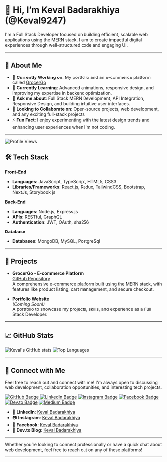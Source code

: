 # 👋 Hi, I’m Keval Badarakhiya (@Keval9247)

I'm a Full Stack Developer focused on building efficient, scalable web applications using the MERN stack. I aim to create impactful digital experiences through well-structured code and engaging UI.

---

## 👀 About Me

- 🔭 **Currently Working on**: My portfolio and an e-commerce platform called [GrocerGo](https://github.com/Keval9247/GrocerGo-E-commerce-platform)
- 🌱 **Currently Learning**: Advanced animations, responsive design, and improving my expertise in backend optimization.
- 💬 **Ask me about**: Full Stack MERN Development, API Integration, Responsive Design, and building intuitive user interfaces.
- 💞️ **Looking to Collaborate on**: Open-source projects, web development, and any exciting full-stack projects.
- ⚡ **Fun Fact**: I enjoy experimenting with the latest design trends and enhancing user experiences when I'm not coding.

---

![Profile Views](https://komarev.com/ghpvc/?username=Keval9247&color=dc143c)


## 🛠️ Tech Stack

**Front-End**
- **Languages**: JavaScript, TypeScript, HTML5, CSS3
- **Libraries/Frameworks**: React.js, Redux, TailwindCSS, Bootstrap, NextJs, Storybook js

**Back-End**
- **Languages**: Node.js, Express.js
- **APIs**: RESTful, GraphQL
- **Authentication**: JWT, OAuth, sha256

**Database**
- **Databases**: MongoDB, MySQL, PostgreSql

---

## 🚀 Projects

- **GrocerGo - E-commerce Platform**  
  [GitHub Repository](https://github.com/Keval9247/GrocerGo-E-commerce-platform)  
  A comprehensive e-commerce platform built using the MERN stack, with features like product listing, cart management, and secure checkout.

- **Portfolio Website**  
  *(Coming Soon!)*  
  A portfolio to showcase my projects, skills, and experience as a Full Stack Developer.

---

## 📈 GitHub Stats

![Keval's GitHub stats](https://github-readme-stats.vercel.app/api?username=Keval9247&show_icons=true&theme=radical)
![Top Languages](https://github-readme-stats.vercel.app/api/top-langs/?username=Keval9247&layout=compact&theme=radical)

---

## 🔗 Connect with Me

Feel free to reach out and connect with me! I'm always open to discussing web development, collaboration opportunities, and interesting tech projects.

[![GitHub Badge](https://img.shields.io/badge/-GitHub-181717?style=flat-square&logo=github&logoColor=white&link=https://github.com/Keval9247)](https://github.com/Keval9247)
[![LinkedIn Badge](https://img.shields.io/badge/-LinkedIn-0A66C2?style=flat-square&logo=linkedin&logoColor=white&link=https://linkedin.com/in/keval-badarakhiya-879443219)]([https://linkedin.com/in/your-linkedin](https://www.linkedin.com/in/keval-badarakhiya-879443219))
[![Instagram Badge](https://img.shields.io/badge/-Instagram-E4405F?style=flat-square&logo=instagram&logoColor=white&link=https://www.instagram.com/_keval_._05/)](https://www.instagram.com/_keval_._05/)
[![Facebook Badge](https://img.shields.io/badge/-Facebook-1877F2?style=flat-square&logo=facebook&logoColor=white&link=https://www.facebook.com/KevalBadarakhiya)](https://www.facebook.com/KevalBadarakhiya)
[![Dev.to Badge](https://img.shields.io/badge/-Dev.to-0A0A0A?style=flat-square&logo=devdotto&logoColor=white&link=https://dev.to/your-profile)](https://dev.to/your-profile)
[![Medium Badge](https://img.shields.io/badge/Medium-12100E?style=flat-square&logo=medium&logoColor=white&link=https://medium.com/@your-profile)](https://medium.com/@KevalBadarakhiya)



- 💼 **LinkedIn**: [Keval Badarakhiya](https://linkedin.com/in/keval-badarakhiya-879443219)
- 📷 **Instagram**: [Keval Badarakhiya](https://www.instagram.com/_keval_._05/)
- 👤 **Facebook**: [Keval Badarakhiya](https://www.facebook.com/KevalBadarakhiya)
- 📝 **Dev.to Blog**: [Keval Badarakhiya](https://dev.to/kevalbadarakhiya)

---

Whether you’re looking to connect professionally or have a quick chat about web development, feel free to reach out on any of these platforms!


---
